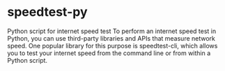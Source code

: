 # speedtest-py
Python script for internet speed test
To perform an internet speed test in Python, you can use third-party libraries and APIs that measure network speed. One popular library for this purpose is speedtest-cli, which allows you to test your internet speed from the command line or from within a Python script.
